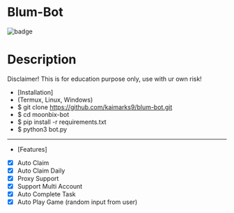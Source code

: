 # Blum-Bot
![badge](https://img.shields.io/badge/version-1.0-blue)

# Description
Disclaimer!
This is for education purpose only, use with ur own risk!

- [Installation]
- (Termux, Linux, Windows)
- $ git clone https://github.com/kaimarks9/blum-bot.git
- $ cd moonbix-bot
- $ pip install -r requirements.txt
- $ python3 bot.py

-----------------------------------------------------------------------------

- [Features]
- [x] Auto Claim
- [x] Auto Claim Daily
- [x] Proxy Support
- [x] Support Multi Account
- [x] Auto Complete Task
- [x] Auto Play Game (random input from user)
